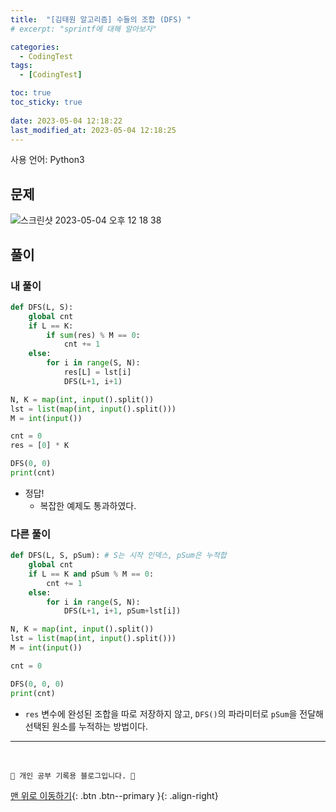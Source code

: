 ```yaml
---
title:  "[김태원 알고리즘] 수들의 조합 (DFS) "
# excerpt: "sprintf에 대해 알아보자"

categories:
  - CodingTest
tags:
  - [CodingTest]

toc: true
toc_sticky: true
 
date: 2023-05-04 12:18:22
last_modified_at: 2023-05-04 12:18:25
---
```


사용 언어: Python3

## 문제
![스크린샷 2023-05-04 오후 12 18 38](https://user-images.githubusercontent.com/59405576/236105487-08cfe0e9-aa4f-4ed9-afc9-0019e7476840.png)


## 풀이
### 내 풀이
```py
def DFS(L, S):
    global cnt
    if L == K:
        if sum(res) % M == 0:
            cnt += 1
    else:
        for i in range(S, N):
            res[L] = lst[i]
            DFS(L+1, i+1)

N, K = map(int, input().split())
lst = list(map(int, input().split()))
M = int(input())

cnt = 0
res = [0] * K

DFS(0, 0)
print(cnt)
```
- 정답!
  - 복잡한 예제도 통과하였다.


### 다른 풀이
```py
def DFS(L, S, pSum): # S는 시작 인덱스, pSum은 누적합
    global cnt
    if L == K and pSum % M == 0:
        cnt += 1
    else:
        for i in range(S, N):
            DFS(L+1, i+1, pSum+lst[i])

N, K = map(int, input().split())
lst = list(map(int, input().split()))
M = int(input())

cnt = 0

DFS(0, 0, 0)
print(cnt)
```
- `res` 변수에 완성된 조합을 따로 저장하지 않고, `DFS()`의 파라미터로 `pSum`을 전달해 선택된 원소를 누적하는 방법이다.





***
<br>


    💛 개인 공부 기록용 블로그입니다. 👻

[맨 위로 이동하기](#){: .btn .btn--primary }{: .align-right}